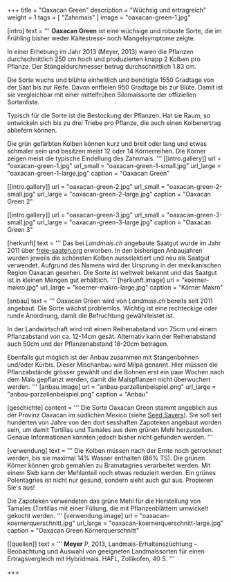 +++
title = "Oaxacan Green"
description = "Wüchsig und ertragreich"
weight = 1
tags = [ "Zahnmais" ]
image = "oaxacan-green-1.jpg"

[intro]
  text = '''
**Oaxacan Green** ist eine wüchsige und robuste Sorte, die im Frühling bisher weder Kältestress- noch Mangelsymptome zeigte.

In einer Erhebung im Jahr 2013 (Meyer, 2013) waren die Pflanzen durchschnittlich 250 cm hoch und produzierten knapp 2 Kolben pro Pflanze. Der Stängeldurchmesser betrug durchschnittlich 1.83 cm.

Die Sorte wuchs und blühte einheitlich und benötigte 1550 Gradtage von der Saat bis zur Reife. Davon entfielen 950 Gradtage bis zur Blüte. Damit ist sie vergleichbar mit einer mittelfrühen Silomaissorte der offiziellen Sortenliste.

Typisch für die Sorte ist die Bestockung der Pflanzen. Hat sie Raum, so entwickeln sich bis zu drei Triebe pro Pflanze, die auch einen Kolbenertrag abliefern können.

Die grün gefärbten Kolben können kurz und breit oder lang und etwas schmaler sein und besitzen meist 12 oder 14 Körnerreihen. Die Körner zeigen meist die typische Eindellung des Zahnmais.
'''
  [[intro.gallery]]
    url = "oaxacan-green-1.jpg"
    url_small = "oaxacan-green-1-small.jpg"
    url_large = "oaxacan-green-1-large.jpg"
    caption = "Oaxacan Green"

  [[intro.gallery]]
    url = "oaxacan-green-2.jpg"
    url_small = "oaxacan-green-2-small.jpg"
    url_large = "oaxacan-green-2-large.jpg"
    caption = "Oaxacan Green 2"

  [[intro.gallery]]
    url = "oaxacan-green-3.jpg"
    url_small = "oaxacan-green-3-small.jpg"
    url_large = "oaxacan-green-3-large.jpg"
    caption = "Oaxacan Green 3"


[herkunft]
  text = '''
Das bei *Landmais.ch* angebaute Saatgut wurde im Jahr 2011 über [freie-saaten.org](http://www.freie-saaten.org/) erworben. In den bisherigen Anbaujahren wurden jeweils die schönsten Kolben ausselektiert und neu als Saatgut verwendet. Aufgrund des Namens wird der Ursprung in der mexikanischen Region Oaxacan gesehen. Die Sorte ist weltweit bekannt und das Saatgut ist in kleinen Mengen gut erhältlich.
'''
  [herkunft.image]
    url = "koerner-makro.jpg"
    url_large = "koerner-makro-large.jpg"
    caption = "Körner Makro"


[anbau]
  text = '''
Oaxacan Green wird von *Landmais.ch* bereits seit 2011 angebaut. Die Sorte wächst problemlos. Wichtig ist eine rechteckige oder runde Anordnung, damit die Befruchtung gewährleistet ist.

In der Landwirtschaft wird mit einem Reihenabstand von 75cm und einem Pflanzabstand von ca. 12-14cm gesät. Alternativ kann der Reihenabstand auch 50cm und der Pflanzenabstand 18-20cm betragen.

Ebenfalls gut möglich ist der Anbau zusammen mit Stangenbohnen und/oder Kürbis. Dieser Mischanbau wird Milpa genannt. Hier müssen die Pflanzabstände grösser gewählt und die Bohnen erst ein paar Wochen nach dem Mais gepflanzt werden, damit die Maispflanzen nicht überwuchert werden.
'''
  [anbau.image]
    url = "anbau-parzellenbeispiel.png"
    url_large = "anbau-parzellenbeispiel.png"
    caption = "Anbau"


[geschichte]
  content = '''
Die Sorte Oaxacan Green stammt angeblich aus der Provinz Oaxacan im südlichen Mexico (siehe [Seed Savers](http://www.seedsavers.org/onlinestore/corn/Corn-Oaxacan-Green-Dent.html)). Sie soll seit hunderten von Jahre von den dort sesshaften Zapoteken angebaut worden sein, um damit Tortillas und Tamales aus dem grünen Mehl herzustellen. Genaue Informationen konnten jedoch bisher nicht gefunden werden.
'''


[verwendung]
  text = '''
Die Kolben müssen nach der Ernte noch getrocknet werden, bis sie maximal 14% Wasser enthalten (86% TS). Die grünen Körner können grob gemahlen zu Bramatagries verarbeitet werden. Mit einem Sieb kann der Mehlanteil noch etwas reduziert werden. Ein grünes Polentagries ist nicht nur gesund, sondern sieht auch gut aus. Propieren Sie's aus!

Die Zapoteken verwendeten das grüne Mehl für die Herstellung von Tamales (Tortillas mit einer Füllung, die mit Pflanzenblättern umwickelt gekocht werden.
'''
  [verwendung.image]
    url = "oaxacan-koernerquerschnitt.jpg"
    url_large = "oaxacan-koernerquerschnitt-large.jpg"
    caption = "Oaxacan Green Körnerquerschnitt"


[[quellen]]
  text = '''
**Meyer** P, 2013, Landmais-Erhaltenszüchtung – Beobachtung und Auswahl von geeigneten Landmaissorten für einen Ertragsvergleich mit Hybridmais. HAFL, Zollikofen, 40 S.
'''

+++
